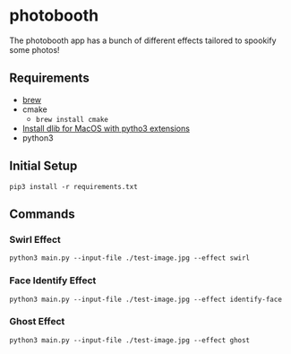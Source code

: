 # photobooth

The photobooth app has a bunch of different effects tailored to spookify some photos!

## Requirements
* [brew](https://brew.sh/)
* cmake
  * `brew install cmake`
* [Install dlib for MacOS with pytho3 extensions](https://gist.github.com/ageitgey/629d75c1baac34dfa5ca2a1928a7aeaf)
* python3

## Initial Setup
```
pip3 install -r requirements.txt
```

## Commands
### Swirl Effect
```
python3 main.py --input-file ./test-image.jpg --effect swirl
```

### Face Identify Effect
```
python3 main.py --input-file ./test-image.jpg --effect identify-face
```

### Ghost Effect
```
python3 main.py --input-file ./test-image.jpg --effect ghost
```
